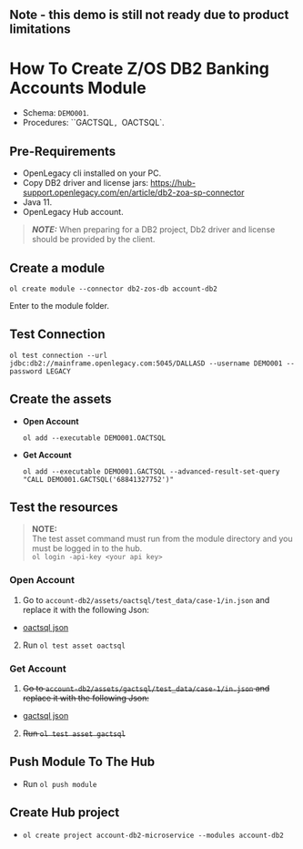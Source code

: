 ## Note - this demo is still not ready due to product limitations

# How To Create Z/OS DB2 Banking Accounts Module

- Schema: `DEMO001`.
- Procedures: ``GACTSQL`, `OACTSQL`.

## Pre-Requirements

- OpenLegacy cli installed on your PC.
- Copy DB2 driver and license jars: https://hub-support.openlegacy.com/en/article/db2-zoa-sp-connector
- Java 11.
- OpenLegacy Hub account.

> **_NOTE:_**  When preparing for a DB2 project, Db2 driver and license should be provided by the client.

## Create a module

`ol create module --connector db2-zos-db account-db2`

Enter to the module folder.

## Test Connection


```
ol test connection --url jdbc:db2://mainframe.openlegacy.com:5045/DALLASD --username DEMO001 --password LEGACY
```

## Create the assets

- **Open Account**
  
  `ol add --executable DEMO001.OACTSQL`
 
- **Get Account**

  `ol add --executable DEMO001.GACTSQL --advanced-result-set-query "CALL DEMO001.GACTSQL('68841327752')"`


## Test the resources

> **NOTE:**  
> The test asset command must run from the module directory and you must be logged in to the hub.  
> `ol login -api-key <your api key>`

### Open Account

1.  Go to `account-db2/assets/oactsql/test_data/case-1/in.json` and replace it with the following Json:

- [oactsql json](https://github.com/openlegacy/openlegacy-hub-demos/blob/master/mainframe-db2/banking/resources/test-json/open-account.json)

2.  Run `ol test asset oactsql`

###  Get Account 

1.  <s> Go to `account-db2/assets/gactsql/test_data/case-1/in.json` and replace it with the following Json: </s>

- [gactsql json](https://github.com/openlegacy/openlegacy-hub-demos/blob/master/mainframe-db2/banking/resources/test-json/get-account.json)

2.  <s> Run `ol test asset gactsql` </s>

## Push Module To The Hub

- Run `ol push module`

## Create Hub project

- `ol create project account-db2-microservice --modules account-db2`
